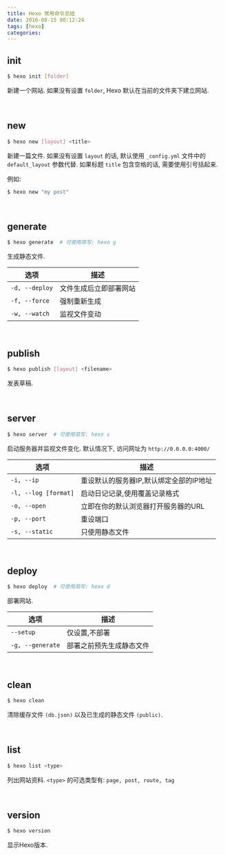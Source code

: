 ```yaml
---
title: Hexo 常用命令总结
date: 2016-08-15 00:12:24
tags: [hexo]
categories:
---
```



## init

``` bash
$ hexo init [folder]
```
 
新建一个网站. 如果没有设置 `folder`, Hexo 默认在当前的文件夹下建立网站.

<br/>

## new

``` bash
$ hexo new [layout] <title>
```

新建一篇文件. 如果没有设置 `layout` 的话, 默认使用 `_config.yml` 文件中的 `default_layout` 参数代替. 如果标题 `title` 包含空格的话, 需要使用引号括起来.

例如:  

``` bash
$ hexo new "my post"
```

<!--more-->

<br/>

## generate

``` bash
$ hexo generate  # 可使用简写: hexo g
```

生成静态文件.

|选项|描述|
|--|--|
|`-d, --deploy`|文件生成后立即部署网站|
|`-f, --force`|强制重新生成|
|`-w, --watch`|监视文件变动|

<br/>

## publish

``` bash
$ hexo publish [layout] <filename>
```

发表草稿.

<br/>

## server

``` bash
$ hexo server  # 可使用简写: hexo s
```

启动服务器并监视文件变化. 默认情况下, 访问网址为 `http://0.0.0.0:4000/`

|选项|描述|
|--|---|
|`-i, --ip`|重设默认的服务器IP,默认绑定全部的IP地址|
|`-l, --log [format]`|启动日记记录,使用覆盖记录格式|
|`-o, --open`|立即在你的默认浏览器打开服务器的URL|
|`-p, --port`|重设端口|
|`-s, --static`|只使用静态文件|

<br/>

## deploy

``` bash
$ hexo deploy  # 可使用简写: hexo d
```

部署网站.

|选项|描述|
|--|--|
|`--setup`|仅设置,不部署|
|`-g, --generate`|部署之前预先生成静态文件|

<br/>

## clean

``` bash
$ hexo clean
```

清除缓存文件 `(db.json)` 以及已生成的静态文件 `(public)`.

<br/>

## list

``` bash
$ hexo list <type>
```

列出网站资料. `<type>` 的可选类型有: `page, post, route, tag`

<br/>

## version

``` bash
$ hexo version
```

显示Hexo版本.